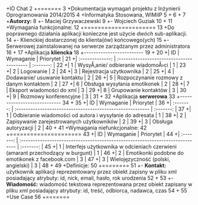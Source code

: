 +IO Chat
2
+=======
3
+Dokumentacja wymagań projektu z Inżynierii Oprogramowania 2014/2015
4
+Informatyka Stosowana, WIMiIP
5
+
6
+
7
+**Autorzy:**
8
+- Maciej Grzywaczewski
9
+- Wojciech Guziak
10
+
11
+Wymagania funkcjonalne:
12
+===================== 
13
+Do poprawnego działania aplikacji konieczne jest użycie *dwóch* sub-aplikacji.
14
+- Klienckiej dostarczonej do klienta(ów) końcowego(ych)
15
+- Serwerowej zainstalowanej na serwerze zarządzanym przez administratora
16
+
17
+Aplikacja **kliencka**
18
+-------------------------
19
+
20
+| ID    	           | Wymaganie									| Priorytet |
21
+| :-------------: | :----------------------------------------	| :-------: |
22
+| 1 		| WysyÅ‚anie/ odbieranie wiadomoÅ›ci 			|  1    	|
23
+| 2    		| Logowanie   								|  2   		|
24
+| 3     	| Rejestracja użytkownika  					|  2  		|
25
+| 4     	| Dodawanie/ usuwanie kontaktu    			|  2  		|
26
+| 5     	| Rozpoczynanie rozmowy z danym kontaktem   |  2  		|
27
+| 6     	| Obsługa wysyłania emotikonek    			|  2  		|
28
+| 7     	| Eksport wiadomości do xml    				|  3  		|
29
+| 8     	| Grupowanie kontaktów    					|  3  		|
30
+| 9     	| Rozmowy konferencyjne    					|  3 		|
31
+
32
+Aplikacja **serwerowa**
33
+----------------------------
34
+
35
+| ID    	| Wymaganie													| Priorytet |
36
+| :-------:	| :--------------------------------------------------------	| :-------: |
37
+| 1 		| Odbieranie wiadomości od autora i wysyłanie do adresata 	|  1    	|
38
+| 2    		| Zapisywanie zarejestrowanych użytkowników					|  2   		|
39
+| 3     	| Obsługa autoryzacji										|  2  		|
40
+
41
+Wymagania niefunkcjonalne:
42
+===================== 
43
+| ID    	| Wymaganie																		| Priorytet |
44
+| :-------:	| :----------------------------------------------------------------------------	| :-------: |
45
+| 1   		| Interfejs użytkownika w odcieniach czerwieni (amarant przechodzący w burgunt)	|  1   		|
46
+| 2 		| Emotikonki podobne do emotikonek z facebook.com		 						|  3    	|
47
+| 3     	| Wielojęzyczność (polski, angielski)											|  3  		|
48
+
49
+Definicje:
50
+========
51
+- **Kontakt:** użytkownik aplikacji reprezentowany przez obiekt zapisny w pliku xml posiadający atrybuty: id, nick, email, hasło, rok urodzenia
52
+
53
+- **Wiadomość:** wiadomość tekstowa reprezentowana przez obiekt zapisany w pliku xml posiadający atrybuty: id, treść, odbiorca, nadawca, czas
54
+
55
+Use Case
56
+=======
